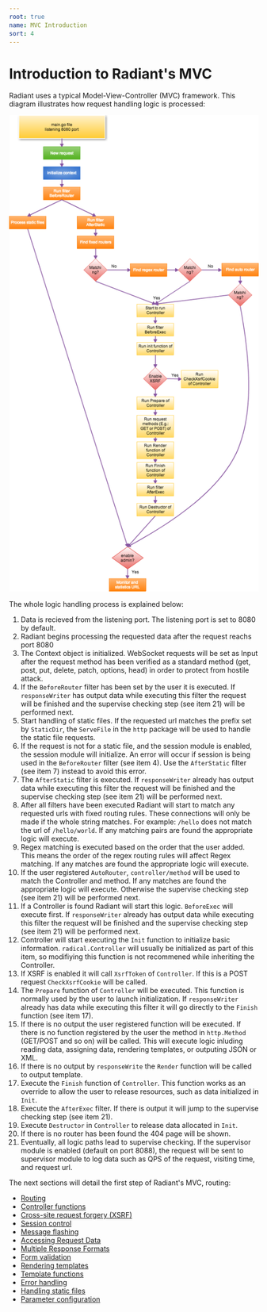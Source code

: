 ```yaml
---
root: true
name: MVC Introduction
sort: 4
---
```


# Introduction to Radiant's MVC
 
Radiant uses a typical Model-View-Controller (MVC) framework. This diagram illustrates how request handling logic is processed:

![](../images/detail.png)

The whole logic handling process is explained below:

1. Data is recieved from the listening port.  The listening port is set to 8080 by default.
2. Radiant begins processing the requested data after the request reachs port 8080
3. The Context object is initialized. WebSocket requests will be set as Input after the request method has been verified as a standard method (get, post, put, delete, patch, options, head) in order to protect from hostile attack.
4. If the `BeforeRouter` filter has been set by the user it is executed. If `responseWriter` has output data while executing this filter the request will be finished and the supervise checking step (see item 21) will be performed next.
5. Start handling of static files. If the requested url matches the prefix set by `StaticDir`, the `ServeFile` in the `http` package will be used to handle the static file requests.
6. If the request is not for a static file, and the session module is enabled, the session module will initialize. An error will occur if session is being used in the `BeforeRouter` filter (see item 4).  Use the `AfterStatic` filter (see item 7) instead to avoid this error.
7. The `AfterStatic` filter is executed. If `responseWriter` already has output data while executing this filter the request will be finished and the supervise checking step (see item 21) will be performed next.
8. After all filters have been executed Radiant will start to match any requested urls with fixed routing rules. These connections will only be made if the whole string matches. For example: `/hello` does not match the url of `/hello/world`.  If any matching pairs are found the appropriate logic will execute.
9. Regex matching is executed based on the order that the user added. This means the order of the regex routing rules will affect Regex matching. If any matches are found the appropriate logic will execute.
10. If the user registered `AutoRouter`, `controller/method` will be used to match the Controller and method. If any matches are found the appropriate logic will execute. Otherwise the supervise checking step (see item 21) will be performed next.
11. If a Controller is found Radiant will start this logic. `BeforeExec` will execute first. If `responseWriter` already has output data while executing this filter the request will be finished and the supervise checking step (see item 21) will be performed next.
12. Controller will start executing the `Init` function to initialize basic information. `radical.Controller` will usually be initialized as part of this item, so modifiying this function is not recommened while inheriting the Controller.
13. If XSRF is enabled it will call `XsrfToken` of `Controller`. If this is a POST request `CheckXsrfCookie` will be called.
14. The `Prepare` function of `Controller` will be executed. This function is normally used by the user to launch initialization. If `responseWriter` already has data while executing this filter it will go directly to the `Finish` function (see item 17).
15. If there is no output the user registered function will be executed. If there is no function registered by the user the method in `http.Method` (GET/POST and so on) will be called.  This will execute logic inluding reading data, assigning data, rendering templates, or outputing JSON or XML.
16. If there is no output by `responseWrite` the `Render` function will be called to output template.
17. Execute the `Finish` function of `Controller`. This function works as an override to allow the user to release resources, such as data initialized in `Init`.
18. Execute the `AfterExec` filter.  If there is output it will jump to the supervise checking step (see item 21).
19. Execute `Destructor` in `Controller` to release data allocated in `Init`.
20. If there is no router has been found the 404 page will be shown.
21. Eventually, all logic paths lead to supervise checking. If the supervisor module is enabled (default on port 8088), the request will be sent to supervisor module to log data such as QPS of the request, visiting time, and request url.

The next sections will detail the first step of Radiant's MVC, routing:

- [Routing](controller/router.md)
- [Controller functions](controller/controller.md)
- [Cross-site request forgery (XSRF)](controller/xsrf.md)
- [Session control](controller/session.md)
- [Message flashing](controller/flash.md)
- [Accessing Request Data](controller/params.md)
- [Multiple Response Formats](controller/jsonxml.md)
- [Form validation](controller/validation.md)
- [Rendering templates](controller/view.md)
- [Template functions](controller/template.md)
- [Error handling](controller/errors.md)
- [Handling static files](controller/static.md)
- [Parameter configuration](controller/config.md)
